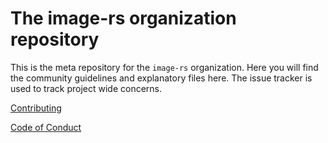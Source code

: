 # The image-rs organization repository

This is the meta repository for the `image-rs` organization. Here you will find
the community guidelines and explanatory files here. The issue tracker is used
to track project wide concerns.

[Contributing](./CONTRIBUTING.md)

[Code of Conduct](./CODE_OF_CONDUCT.md)

